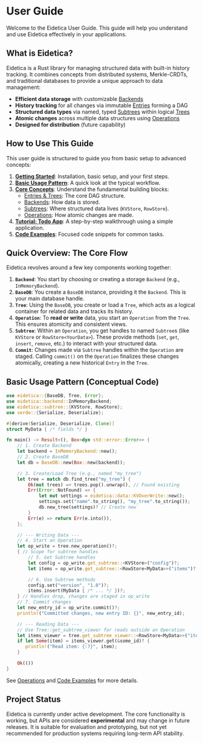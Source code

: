 # User Guide

Welcome to the Eidetica User Guide. This guide will help you understand and use Eidetica effectively in your applications.

## What is Eidetica?

Eidetica is a Rust library for managing structured data with built-in history tracking. It combines concepts from distributed systems, Merkle-CRDTs, and traditional databases to provide a unique approach to data management:

- **Efficient data storage** with customizable [Backends](concepts/backends.md)
- **History tracking** for all changes via immutable [Entries](concepts/entries_trees.md) forming a DAG
- **Structured data types** via named, typed [Subtrees](concepts/subtrees.md) within logical [Trees](concepts/entries_trees.md)
- **Atomic changes** across multiple data structures using [Operations](operations.md)
- **Designed for distribution** (future capability)

## How to Use This Guide

This user guide is structured to guide you from basic setup to advanced concepts:

1.  [**Getting Started**](getting_started.md): Installation, basic setup, and your first steps.
2.  [**Basic Usage Pattern**](#basic-usage-pattern): A quick look at the typical workflow.
3.  [**Core Concepts**](core_concepts.md): Understand the fundamental building blocks:
    - [Entries & Trees](concepts/entries_trees.md): The core DAG structure.
    - [Backends](concepts/backends.md): How data is stored.
    - [Subtrees](concepts/subtrees.md): Where structured data lives (`KVStore`, `RowStore`).
    - [Operations](operations.md): How atomic changes are made.
4.  [**Tutorial: Todo App**](tutorial_todo_app.md): A step-by-step walkthrough using a simple application.
5.  [**Code Examples**](examples_snippets.md): Focused code snippets for common tasks.

## Quick Overview: The Core Flow

Eidetica revolves around a few key components working together:

1.  **`Backend`**: You start by choosing or creating a storage `Backend` (e.g., `InMemoryBackend`).
2.  **`BaseDB`**: You create a `BaseDB` instance, providing it the `Backend`. This is your main database handle.
3.  **`Tree`**: Using the `BaseDB`, you create or load a `Tree`, which acts as a logical container for related data and tracks its history.
4.  **`Operation`**: To **read or write** data, you start an `Operation` from the `Tree`. This ensures atomicity and consistent views.
5.  **`Subtree`**: Within an `Operation`, you get handles to named `Subtree`s (like `KVStore` or `RowStore<YourData>`). These provide methods (`set`, `get`, `insert`, `remove`, etc.) to interact with your structured data.
6.  **`Commit`**: Changes made via `Subtree` handles within the `Operation` are staged. Calling `commit()` on the `Operation` finalizes these changes atomically, creating a new historical `Entry` in the `Tree`.

## Basic Usage Pattern (Conceptual Code)

```rust
use eidetica::{BaseDB, Tree, Error};
use eidetica::backend::InMemoryBackend;
use eidetica::subtree::{KVStore, RowStore};
use serde::{Serialize, Deserialize};

#[derive(Serialize, Deserialize, Clone)]
struct MyData { /* fields */ }

fn main() -> Result<(), Box<dyn std::error::Error>> {
    // 1. Create Backend
    let backend = InMemoryBackend::new();
    // 2. Create BaseDB
    let db = BaseDB::new(Box::new(backend));

    // 3. Create/Load Tree (e.g., named "my_tree")
    let tree = match db.find_tree("my_tree") {
        Ok(mut trees) => trees.pop().unwrap(), // Found existing
        Err(Error::NotFound) => {
            let mut settings = eidetica::data::KVOverWrite::new();
            settings.set("name".to_string(), "my_tree".to_string());
            db.new_tree(settings)? // Create new
        }
        Err(e) => return Err(e.into()),
    };

    // --- Writing Data ---
    // 4. Start an Operation
    let op_write = tree.new_operation()?;
    { // Scope for subtree handles
        // 5. Get Subtree handles
        let config = op_write.get_subtree::<KVStore>("config")?;
        let items = op_write.get_subtree::<RowStore<MyData>>("items")?;

        // 6. Use Subtree methods
        config.set("version", "1.0")?;
        items.insert(MyData { /* ... */ })?;
    } // Handles drop, changes are staged in op_write
    // 7. Commit changes
    let new_entry_id = op_write.commit()?;
    println!("Committed changes, new entry ID: {}", new_entry_id);

    // --- Reading Data ---
    // Use Tree::get_subtree_viewer for reads outside an Operation
    let items_viewer = tree.get_subtree_viewer::<RowStore<MyData>>("items")?;
    if let Some(item) = items_viewer.get(&some_id)? {
       println!("Read item: {:?}", item);
    }

    Ok(())
}
```

See [Operations](operations.md) and [Code Examples](examples_snippets.md) for more details.

## Project Status

Eidetica is currently under active development. The core functionality is working, but APIs are considered **experimental** and may change in future releases. It is suitable for evaluation and prototyping, but not yet recommended for production systems requiring long-term API stability.

<!-- TODO: Add links to versioning policy or release notes once available -->
